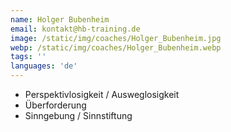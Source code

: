 ```yaml
---
name: Holger Bubenheim
email: kontakt@hb-training.de
image: /static/img/coaches/Holger_Bubenheim.jpg
webp: /static/img/coaches/Holger_Bubenheim.webp
tags: ''
languages: 'de'
---
```


<ul><li>Perspektivlosigkeit / Ausweglosigkeit</li><li>Überforderung&nbsp;</li><li>Sinngebung / Sinnstiftung</li></ul>